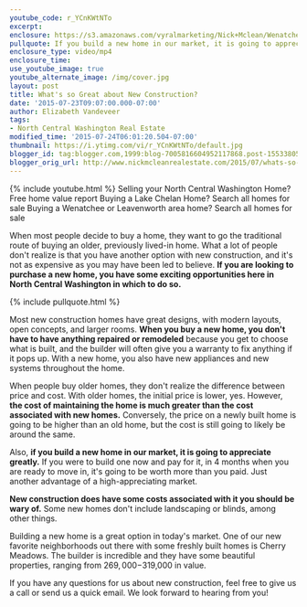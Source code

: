```yaml
---
youtube_code: r_YCnKWtNTo
excerpt:
enclosure: https://s3.amazonaws.com/vyralmarketing/Nick+Mclean/Wenatchee+Leavenworth+Chelan+Real+Estate+Agent-+New+homes+cost+less.mp4
pullquote: If you build a new home in our market, it is going to appreciate greatly!
enclosure_type: video/mp4
enclosure_time:
use_youtube_image: true
youtube_alternate_image: /img/cover.jpg
layout: post
title: What's so Great about New Construction?
date: '2015-07-23T09:07:00.000-07:00'
author: Elizabeth Vandeveer
tags:
- North Central Washington Real Estate
modified_time: '2015-07-24T06:01:20.504-07:00'
thumbnail: https://i.ytimg.com/vi/r_YCnKWtNTo/default.jpg
blogger_id: tag:blogger.com,1999:blog-7005816604952117868.post-1553380556940416445
blogger_orig_url: http://www.nickmcleanrealestate.com/2015/07/whats-so-great-about-new-construction.html
---
```

{% include youtube.html %}
Selling your North Central Washington Home? Free home value report
Buying a Lake Chelan Home? Search all homes for sale
Buying a Wenatchee or Leavenworth area home? Search all homes for sale

When most people decide to buy a home, they want to go the traditional route of buying an older, previously lived-in home. What a lot of people don't realize is that you have another option with new construction, and it's not as expensive as you may have been led to believe. **If you are looking to purchase a new home, you have some exciting opportunities here in North Central Washington in which to do so.**

{% include pullquote.html %}

Most new construction homes have great designs, with modern layouts, open concepts, and larger rooms. **When you buy a new home, you don't have to have anything repaired or remodeled** because you get to choose what is built, and the builder will often give you a warranty to fix anything if it pops up. With a new home, you also have new appliances and new systems throughout the home.

When people buy older homes, they don't realize the difference between price and cost. With older homes, the initial price is lower, yes. However, **the cost of maintaining the home is much greater than the cost associated with new homes.** Conversely, the price on a newly built home is going to be higher than an old home, but the cost is still going to likely be around the same.

Also, **if you build a new home in our market, it is going to appreciate greatly.** If you were to build one now and pay for it, in 4 months when you are ready to move in, it's going to be worth more than you paid. Just another advantage of a high-appreciating market.

**New construction does have some costs associated with it you should be wary of.** Some new homes don't include landscaping or blinds, among other things.

Building a new home is a great option in today's market. One of our new favorite neighborhoods out there with some freshly built homes is Cherry Meadows. The builder is incredible and they have some beautiful properties, ranging from $269,000-$319,000 in value.

If you have any questions for us about new construction, feel free to give us a call or send us a quick email. We look forward to hearing from you!
